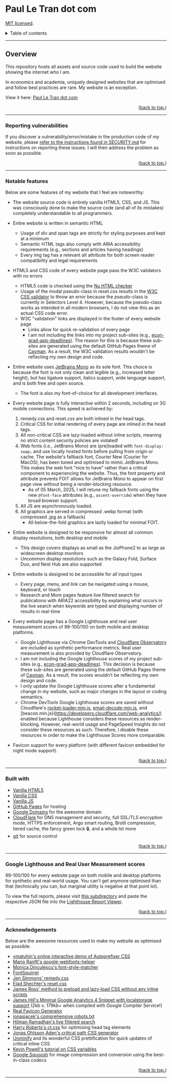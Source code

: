 # Paul Le Tran dot com

[MIT licensed](https://github.com/paultran47/paultran47.github.io/blob/master/LICENCE.md).

<details>
  <summary>Table of contents</summary>
  <ul>
    <li>
      <a href="#overview">
        Overview
      </a>
      <ul>
        <li>
          <a href="#notable-features">
            Notable features
          </a>
        </li>
        <li>
          <a href="#reporting-vulnerabilities">
            Reporting vulnerabilities
          </a>
        </li>
      </ul>
    </li>
    <li>
      <a href="#built-with">Built with:</a>
    </li>
    <li>
      <a href="#google-lighthouse-and-real-user-measurement-scores">
        Google Lighthouse scores
      </a>
    </li>
    <li>
      <a href="#acknowledgements">
        Acknowledgments
      </a>
    </li>
  </ul>
</details>

---

## Overview

This repository hosts all assets and source code used to build the website
showing the internet who I am.

In economics and academia, uniquely designed websites that are optimised and
follow best practices are rare. My website is an exception.

View it here: [Paul Le Tran dot com](https://paulletran.com/)

<p align="right">
  (<a href="#paul-le-tran-dot-com">back to top.</a>)
</p>

---

### Reporting vulnerabilities

If you discover a vulnerability/error/mistake in the production code of my
website, please [refer to the instructions found in SECURITY.md](https://github.com/paultran47/paultran47.github.io/blob/master/SECURITY.md)
for instructions on reporting these issues. I will then address the problem as
soon as possible.

<p align="right">
  (<a href="#paul-le-tran-dot-com">back to top.</a>)
</p>

---

### Notable features

Below are some features of my website that I feel are noteworthy:

* The website source code is entirely vanilla HTML5, CSS, and JS. This was
consciously done to make the source code (and all of its mistakes) completely
understandable to all programmers.

* Entire website is written in semantic HTML
  * Usage of div and span tags are strictly for styling purposes and kept at a minimum
  * Semantic HTML tags also comply with ARIA accessibility requirements (e.g.,
  sections and articles having headings)
  * Every img tag has a relevant alt attribute for both screen reader
  compatibility and legal requirements

* HTML5 and CSS code of every website page pass the W3C validators with no errors
  * HTML5 code is checked using the [Nu HTML checker](https://validator.w3.org/nu/)
  * Usage of the modal pseudo-class in reset.css results in the [W3C CSS validator](https://jigsaw.w3.org/css-validator/)
  to throw an error because the pseudo-class is currently in Selectors Level 4.
  However, because the pseudo-class works as intended in all modern browsers, I
  do not view this as an actual CSS code error.
  * W3C "validation" links are displayed in the footer of every website page
    * Links allow for quick re-validation of every page
    * I am not including the links into my project sub-sites (e.g., [econ-grad-app-deadlines](https://github.com/paultran47/econ-grad-app-deadlines)).
    The reason for this is because these sub-sites are generated using the
    default GitHub Pages theme of [Cayman](https://github.com/pages-themes/cayman).
    As a result, the W3C validation results wouldn't be reflecting my own design
    and code.

* Entire website uses [JetBrains Mono](https://www.jetbrains.com/lp/mono/) as
its sole font. This choice is because the font is not only clean and legible (e.g.,
increased letter height), but has ligature support, italics support, wide
language support, and is both free and open source.
  * The font is also my font-of-choice for all development interfaces.

* Every website page is fully interactive within 2 seconds, including on 3G
mobile connections. This speed is achieved by:
  1. remedy.css and reset.css are both inlined in the head tags.
  2. Critical CSS for initial rendering of every page are inlined in the head
  tags.
  3. All non-critical CSS are lazy-loaded without inline scripts, meaning
  no strict content security policies are violated!
  4. Web fonts (i.e., JetBrains Mono) are (pre)loaded with `font-display: swap;`
  and use locally hosted fonts before pulling from origin or cache.
  The website's fallback font, Courier New (Courier for MacOS), has been tuned
  and optimised to mimic JetBrains Mono. This makes the web font "nice to have"
  rather than a critical component to experiencing the website. Thus, the font
  property and attribute prevents FOIT allows for JetBrains Mono to appear on
  first page view without being a render-blocking resource.
      * As of 05 March, 2025, I will retune my fallback fonts using the new
      `@font-face` attributes (e.g., `ascent-override`) when they have broad
      browser support.
  5. All JS are asynchronously loaded.
  6. All graphics are served in compressed .webp format (with compressed .jpg as
  a fallback)
      * All below-the-fold graphics are lazily loaded for minimal FOIT.

* Entire website is designed to be responsive for almost all common display
resolutions, both desktop and mobile
  * This design covers displays as small as the JioPhone2 to as large as widescreen
  desktop monitors
  * Uncommon display resolutions such as the Galaxy Fold, Surface Duo, and Nest
  Hub are also supported

* Entire website is designed to be accessible for all input types
  * Every page, menu, and link can be navigated using a mouse, keyboard, or touch
  * Research and More pages feature live filtered search for publications with
  ARIA22 accessibility by explaining what occurs in the live search when
  keywords are typed and displaying number of results in real-time

* Every website page has a Google Lighthouse and real user measurement scores of
99-100/100 on both mobile and desktop platforms.
  * Google Lighthouse via Chrome DevTools and [Cloudflare Observatory](https://developers.cloudflare.com/speed/speed-test/)
  are included as synthetic performance metrics. Real user measurement is also provided
  by Cloudflare Observatory.
  * I am not including the Google Lighthouse scores of my project sub-sites
  (e.g., [econ-grad-app-deadlines](https://github.com/paultran47/econ-grad-app-deadlines)).
  This decision is because these sub-sites are generated using the default GitHub
  Pages theme of [Cayman](https://github.com/pages-themes/cayman). As a result, the
  scores wouldn't be reflecting my own design and code.
  * I only update the Google Lighthouse scores after a fundamental change in my
  website, such as major changes in the layout or coding semantics.
  * Chrome DevTools Google Lighthouse scores are saved without Cloudflare's [rocket-loader-min.js](https://developers.cloudflare.com/speed/optimization/content/rocket-loader/),
  [email-decode-min.js](https://developers.cloudflare.com/waf/tools/scrape-shield/email-address-obfuscation/),
  and [beacon.min.js}(https://developers.cloudflare.com/web-analytics/) enabled
  because Lighthouse considers these resources as render-blocking. However,
  real-world usage and PageSpeed Insights do not consider these resources as such.
  Therefore, I disable these resources in order to make the Lighthouse Scores more
  comparable.

* Favicon support for every platform (with different favicon embedded for night
mode support).

<p align="right">
  (<a href="#paul-le-tran-dot-com">back to top.</a>)
</p>

---

### Built with

* [Vanilla HTML5](https://developer.mozilla.org/en-US/docs/Web/HTML)
* [Vanilla CSS](https://developer.mozilla.org/en-US/docs/Web/CSS)
* [Vanilla JS](https://developer.mozilla.org/en-US/docs/Web/JavaScript)
* [GitHub Pages](https://pages.github.com/) for hosting
* [Google Domains](https://domains.google/) for the awesome domain
* [CloudFlare](https://www.cloudflare.com/) for DNS management and security,
full SSL/TLS encryption mode, HTTPS enforcement, Argo smart routing, Brotli
compression, tiered cache, the fancy green lock :lock:, and a whole lot more
* [git](https://git-scm.com/) for source control

<p align="right">
  (<a href="#paul-le-tran-dot-com">back to top.</a>)
</p>

---

### Google Lighthouse and Real User Measurement scores

99-100/100 for every website page on both mobile and desktop platforms for
synthetic and real-world usage. You can't get anymore optimised than that
(technically you can, but marginal utility is negative at that point lol).

To view the full reports, please visit [this subdirectory](https://github.com/paultran47/paultran47.github.io/tree/master/performance/lighthouse)
and paste the respective JSON file into the [Lighthouse Report Viewer](https://googlechrome.github.io/lighthouse/viewer/).

<p align="right">
  (<a href="#paul-le-tran-dot-com">back to top.</a>)
</p>

---

### Acknowledgements

Below are the awesome resources used to make my website as optimised as possible:

* [ymatuhin's online interactive demo of Autoprefixer CSS](https://github.com/autoprefixer/autoprefixer.github.io)
* [Mario Ranftl's google-webfonts-helper](https://github.com/majodev/google-webfonts-helper)
* [Monica Dinculescu's font-style-matcher](https://github.com/notwaldorf/font-style-matcher)
* [FontSquirrel](https://www.fontsquirrel.com/tools/webfont-generator)
* [Jen Simmons' remedy.css](https://github.com/jensimmons/cssremedy)
* [Elad Shechter's reset.css](https://elad2412.github.io/the-new-css-reset/)
* [James Ross' method to preload and lazy-load CSS without any inline scripts](https://jross.me/asynchronous-and-progressive-css-loading/)
* [James Hill's Minimal Google Analytics 4 Snippet with localstorage support](https://github.com/jahilldev/minimal-analytics)
(2kb v. 179kb+ when compiled with Google Compiler Service!)
* [Real Favicon Generator](https://github.com/RealFaviconGenerator)
* [jonasjacek's comprehensive robots.txt](https://www.ditig.com/robots-txt-template)
* [Hilman Ramadhan's live filtered search](https://css-tricks.com/in-page-filtered-search-with-vanilla-javascript/)
* [Harry Roberts's ct.css](https://csswizardry.com/ct/) for optimising head tag elements
* [Jonas Ohlsson Aden's critical path CSS generator](https://github.com/pocketjoso/penthouse)
* [Unminify](https://unminify.com/) and its wonderful CSS prettification for
quick updates of critical inline CSS
* [Kevin Powell's tutorial on CSS variables](https://www.youtube.com/watch?v=PHO6TBq_auI&list=PL4-IK0AVhVjOT2KBB5TSbD77OmfHvtqUi)
* [Google Squoosh](https://github.com/GoogleChromeLabs/squoosh) for image
compression and conversion using the best-in-class codecs

<p align="right">
  (<a href="#paul-le-tran-dot-com">back to top.</a>)
</p>

---
